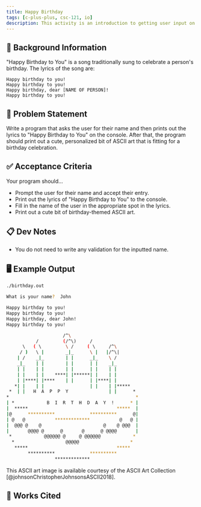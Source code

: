```yaml
---
title: Happy Birthday
tags: [c-plus-plus, csc-121, io]
description: This activity is an introduction to getting user input on the console and printing out a customized message.
---
```


## 🔖 Background Information

"Happy Birthday to You" is a song traditionally sung to celebrate a person's birthday. The lyrics of the song are:

```text
Happy birthday to you!
Happy birthday to you!
Happy birthday, dear [NAME OF PERSON]!
Happy birthday to you!
```

## 🎯 Problem Statement

Write a program that asks the user for their name and then prints out the lyrics to "Happy Birthday to You" on the console. After that, the program should print out a cute, personalized bit of ASCII art that is fitting for a birthday celebration.

## ✅ Acceptance Criteria

Your program should...

* Prompt the user for their name and accept their entry.
* Print out the lyrics of "Happy Birthday to You" to the console.
* Fill in the name of the user in the appropriate spot in the lyrics.
* Print out a cute bit of birthday-themed ASCII art.

## 📋 Dev Notes

* You do not need to write any validation for the inputted name.

## 🖥️ Example Output

```bash
./birthday.out

What is your name?  John

Happy birthday to you!
Happy birthday to you!
Happy birthday, dear John!
Happy birthday to you!

                     /^\
           /         (/^\)     /
      \   ( \         \ /     ( \     /^\
     / )   \ |        _|_      \ |   |/^\|
    | /    _|_        | |      _|_    \ /
    _|_    | |        | |      | |    _|_
    | |    | |        | |      | |    | |
    | |    | |    ****| |******| |    | |
    | |****| |****    | |      | |****| |
   *| |    | |                 | |    | |*****
 *  | |   H  A  P  P  Y               | |      *
*                                               *
| *            B  I  R  T  H  D  A  Y  !      * |
|  *****                                 *****  |
|@      **********             **********      @|
| @   @           *************           @   @ |
|  @@@ @    @                       @    @ @@@  |
|       @@@@ @      @       @      @ @@@@       |
 *            @@@@@@ @     @ @@@@@@            *
  *                   @@@@@                   *
   *****                                 *****
        **********             **********
                  *************
```

This ASCII art image is available courtesy of the ASCII Art Collection [@johnsonChristopherJohnsonsASCII2018].

## 📘 Works Cited

[//]: <> (This is a placeholder for where the Works Cited will be rendered for this page.)

